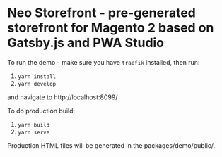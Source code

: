 
# Neo Storefront - pre-generated storefront for Magento 2 based on Gatsby.js and PWA Studio

To run the demo - make sure you have `traefik` installed, then run:

1. `yarn install`
2. `yarn develop`

and navigate to http://localhost:8099/

To do production build:

1. `yarn build`
2. `yarn serve`

Production HTML files will be generated in the packages/demo/public/. 
